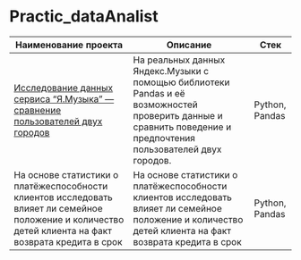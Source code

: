 # Practic_dataAnalist
| Наименование проекта  | Описание |  Стек  |
| --- | --- | --- |
|  [Исследование данных сервиса “Я.Музыка” — сравнение пользователей двух городов]([https://pages.github.com/](https://github.com/kulmp/Practic_dataAnalist/blob/main/Music_of_big_city/music_of_big_city.ipynb)) | На реальных данных Яндекс.Музыки c помощью библиотеки Pandas и её возможностей проверить данные и сравнить поведение и предпочтения пользователей двух городов. | Python, Pandas |
| На основе статистики о платёжеспособности клиентов исследовать влияет ли семейное положение и количество детей клиента на факт возврата кредита в срок | На основе статистики о платёжеспособности клиентов исследовать влияет ли семейное положение и количество детей клиента на факт возврата кредита в срок | Python, Pandas |
